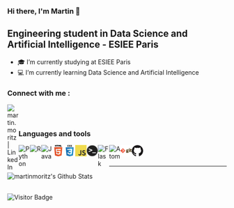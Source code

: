 ### Hi there, I'm Martin 👋

## Engineering student in Data Science and Artificial Intelligence - ESIEE Paris

- :mortar_board: I’m currently studying at ESIEE Paris
- :computer: I’m currently learning Data Science and Artificial Intelligence

### Connect with me :

[<img align="left" alt="martin.moritz | LinkedIn" width="26px" src="https://cdn.jsdelivr.net/npm/simple-icons@v3/icons/linkedin.svg" />][linkedin]
<br />
<br />

### Languages and tools

[<img align="left" alt="Python" width="26px" src="https://cdn.jsdelivr.net/npm/simple-icons@3.4.0/icons/python.svg" />][linkedin]
[<img align="left" alt="R" width="26px" src="https://cdn.jsdelivr.net/npm/simple-icons@3.4.0/icons/r.svg" />][linkedin]
[<img align="left" alt="Java" width="26px" src="https://assets.stickpng.com/images/58480979cef1014c0b5e4901.png" />][linkedin]
[<img align="left" alt="HTML5" width="26px" src="https://raw.githubusercontent.com/github/explore/80688e429a7d4ef2fca1e82350fe8e3517d3494d/topics/html/html.png" />][linkedin]
[<img align="left" alt="CSS3" width="26px" src="https://raw.githubusercontent.com/github/explore/80688e429a7d4ef2fca1e82350fe8e3517d3494d/topics/css/css.png" />][linkedin]
[<img align="left" alt="JavaScript" width="26px" src="https://raw.githubusercontent.com/github/explore/80688e429a7d4ef2fca1e82350fe8e3517d3494d/topics/javascript/javascript.png" />][linkedin]
[<img align="left" alt="BASH" width="26px" src="https://raw.githubusercontent.com/github/explore/80688e429a7d4ef2fca1e82350fe8e3517d3494d/topics/terminal/terminal.png" />][linkedin]
[<img align="left" alt="Flask" width="26px" src="https://cdn.jsdelivr.net/npm/simple-icons@3.4.0/icons/flask.svg" />][linkedin]
[<img align="left" alt="Atom" width="26px" src="https://cdn.jsdelivr.net/npm/simple-icons@3.4.0/icons/atom.svg" />][linkedin]
[<img align="left" alt="Git" width="26px" src="https://raw.githubusercontent.com/github/explore/80688e429a7d4ef2fca1e82350fe8e3517d3494d/topics/git/git.png" />][linkedin]
[<img align="left" alt="GitHub" width="26px" src="https://raw.githubusercontent.com/github/explore/78df643247d429f6cc873026c0622819ad797942/topics/github/github.png" />][linkedin]
<br />
<br />

---

<img align="left" alt="martinmoritz's Github Stats" src="https://github-readme-stats.vercel.app/api?username=Martin-Moritz&show_icons=true&hide_border=true&count_private=true&show_icons=true&theme=dark" />
<br />
<br />

![Visitor Badge](https://visitor-badge.laobi.icu/badge?page_id=Martin-Moritz.Martin-Moritz)

[linkedin]: https://www.linkedin.com/in/martin-moritz-1944731b1/
